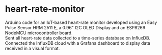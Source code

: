 # heart-rate-monitor
Arduino code for an IoT-based heart-rate monitor developed using an Easy Pulse Sensor HRM 2511 E, a 0.96" I2C OLED Display and an ESP8266 NodeMCU microcontroller board.  <br>
Sent all heart-rate data collected to a time-series database on InfluxDB. <br>
Connected the InfluxDB cloud with a Grafana dashboard to display data received in a visual format. 
